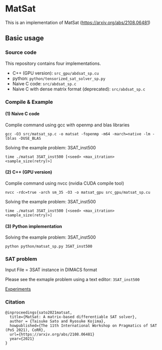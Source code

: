 # MatSat
This is an implementation of MatSat (https://arxiv.org/abs/2108.06481)

## Basic usage

### Source code
This repository contains four implementations.
- C++ (GPU version): `src_gpu/abdsat_sp.cu`
- python: `python/tensorized_sat_solver_sp.py`
- Naive C code: `src/abdsat_sp.c`
- Naive C with dense matrix format (deprecated): `src/abdsat_sp.c`

### Compile & Example

#### (1) Naive C code
Complie command using gcc with openmp and blas libraries
```
gcc -O3 src/matsat_sp.c -o matsat -fopenmp -m64 -march=native -lm -lblas -DUSE_BLAS
```
Solving the example problem: 3SAT_inst500
```
time ./matsat 3SAT_inst500 [<seed> <max_itration> <sample_size(retry)>]
```

#### (2) C++ (GPU version)
Complie command using nvcc (nvidia CUDA compile tool)
```
nvcc -rdc=true -arch sm_35 -O3 -o matsat_gpu src_gpu/matsat_sp.cu
```
Solving the example problem: 3SAT_inst500
```
time ./matsat 3SAT_inst500 [<seed> <max_itration> <sample_size(retry)>]
```

#### (3) Python implementation
Solving the example problem: 3SAT_inst500
```
python python/matsat_sp.py 3SAT_inst500
```

### SAT problem
Input File = 3SAT instance in DIMACS format

Please see the exmaple problem using a text editor: `3SAT_inst500`

[Experiments](./experiment/README.md)

### Citation

```
@inproceedings{sato2021matsat,
  title={MatSat: A matrix-based differentiable SAT solver},
  author = {Taisuke Sato and Ryosuke Kojima},
  howpublished={The 11th International Workshop on Pragmatics of SAT (PoS 2021), CoRR},
  url={https://arxiv.org/abs/2108.06481}
  year={2021}
}
```

